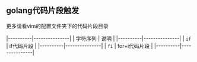 ##  golang代码片段触发
更多请看vim的配置文件夹下的代码片段目录

|----------|---------------|
| 字符序列 | 说明          |
|----------|---------------|
| `if`     | if代码片段    |
|----------|---------------|
| `fi`     | for+i代码片段 |
|----------|---------------|



